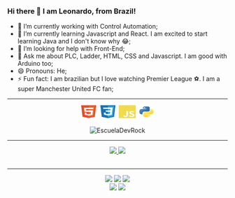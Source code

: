 ### Hi there 👋 I am Leonardo, from Brazil!

- 🔭 I’m currently working with Control Automation;
- 🌱 I’m currently learning Javascript and React. I am excited to start learning Java and I don't know why 😂;
- 🤔 I’m looking for help with Front-End;
- 💬 Ask me about PLC, Ladder, HTML, CSS and Javascript. I am good with Arduino too;
- 😄 Pronouns: He;
- ⚡ Fun fact: I am brazilian but I love watching Premier League ⚽. I am a super Manchester United FC fan;

<hr />
  
<!-- Most used languages -->

<!-- Site de Badges -> https://dev.to/envoy_/150-badges-for-github-pnk -->
<div align="center">
  <img align="center" alt="Leonardo-HTML" height="30" width="40" src="https://raw.githubusercontent.com/devicons/devicon/master/icons/html5/html5-original.svg">
  <img align="center" alt="Leonardo-CSS" height="30" width="40" src="https://raw.githubusercontent.com/devicons/devicon/master/icons/css3/css3-original.svg">
  <img align="center" alt="Leonardo-Js" height="30" width="40" src="https://raw.githubusercontent.com/devicons/devicon/master/icons/javascript/javascript-plain.svg">
  <img align="center" alt="Leonardo-Python" height="30" width="40" src="https://raw.githubusercontent.com/devicons/devicon/master/icons/python/python-original.svg">
  <br />
  <br />
  
  <img align="center" alt="EscuelaDevRock" height="90" width="120" src="https://media.giphy.com/media/SS8CV2rQdlYNLtBCiF/giphy.gif">
  

  <!-- Languages that I yet don't use
  <img align="center" alt="Leonardo-React" height="30" width="40" src="https://raw.githubusercontent.com/devicons/devicon/master/icons/react/react-original.svg">
  <img align="center" alt="Leonardo-Csharp" height="30" width="40" src="https://raw.githubusercontent.com/devicons/devicon/master/icons/csharp/csharp-original.svg">
  <img align="center" alt="Leonardo-Ts" height="30" width="40" src="https://raw.githubusercontent.com/devicons/devicon/master/icons/typescript/typescript-plain.svg">
  -->
</div>

<hr />

<!-- User status -->

<div align="center">
  <a href="https://github.com/leopoliveira">
  <img height="180em" src="https://github-readme-stats.vercel.app/api?username=leopoliveira&show_icons=true&theme=highcontrast&include_all_commits=true&count_private=true"/>
  <img height="180em" src="https://github-readme-stats.vercel.app/api/top-langs/?username=leopoliveira&layout=compact&langs_count=7&theme=highcontrast"/>
</div>

 <br />

 <hr />

<!-- Social medias -->

<div align="center"> 
  <a href="https://www.instagram.com/poliveira.leonardo/" target="_blank"><img src="https://img.shields.io/badge/-Instagram-%23E4405F?style=for-the-badge&logo=instagram&logoColor=white" target="_blank"></a>
  <a href="https://twitter.com/leopoliveira1" target="_blank"><img src="https://img.shields.io/badge/Twitter-1DA1F2?style=for-the-badge&logo=twitter&logoColor=white" target="_blank"></a>
  <a href="https://www.linkedin.com/in/leopoliveira/" target="_blank"><img src="https://img.shields.io/badge/-LinkedIn-%230077B5?style=for-the-badge&logo=linkedin&logoColor=white" target="_blank"></a>
  <br />
  <a href = "mailto:poliveira.leonardo@gmail.com"><img src="https://img.shields.io/badge/-Gmail-%23333?style=for-the-badge&logo=gmail&logoColor=white" target="_blank"></a>
  <a href = "https://api.whatsapp.com/send/?phone=5562992564956&text&app_absent=0"><img src="https://img.shields.io/badge/WhatsApp-25D366?style=for-the-badge&logo=whatsapp&logoColor=white" target="_blank"></a>
 </div>
